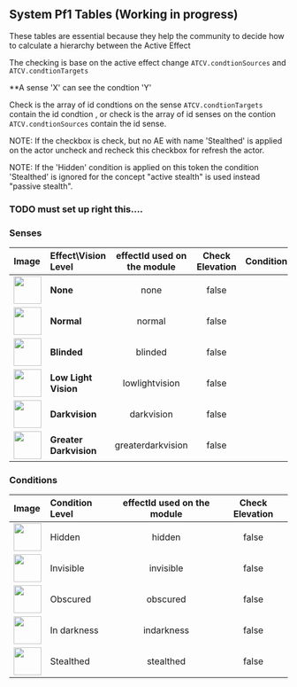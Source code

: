 ## System Pf1 Tables (Working in progress)

These tables are essential because they help the community to decide how to calculate a hierarchy between the Active Effect

The checking is base on the active effect change `ATCV.condtionSources` and `ATCV.condtionTargets`

**A sense 'X' can see the condtion 'Y'

Check is the array of id condtions on the sense `ATCV.condtionTargets` contain the id condtion , or check is the array of id senses on the contion `ATCV.condtionSources` contain the id sense.

NOTE: If the checkbox is check, but no AE with name 'Stealthed' is applied on the actor uncheck and recheck this checkbox for refresh the actor.

NOTE: If the 'Hidden' condition is applied on this token the condition 'Stealthed' is ignored for the concept "active stealth" is used instead "passive stealth".

### TODO must set up right this....

### Senses

| Image | Effect\Vision Level  | effectId used on the module | Check Elevation | Condition |
|:------|:---------------------|:---------------------------:|:---------------:|:---------:|
|<img src="https://raw.githubusercontent.com/p4535992/conditional-visibility/master/src/icons/ae/none.jpg" alt="" style="height: 50px; width:50px;"></img> | **None** | none  | false | |
|<img src="https://raw.githubusercontent.com/p4535992/conditional-visibility/master/src/icons/ae/normal.jpg" alt="" style="height: 50px; width:50px;"></img> | **Normal** | normal | false | |
|<img src="https://raw.githubusercontent.com/p4535992/conditional-visibility/master/src/icons/ae/blinded.jpg" alt="" style="height: 50px; width:50px;"></img> | **Blinded** | blinded | false | |
|<img src="https://raw.githubusercontent.com/p4535992/conditional-visibility/master/src/icons/ae/lowlightvision.jpg" alt="" style="height: 50px; width:50px;"></img> | **Low Light Vision** | lowlightvision | false | |
|<img src="https://raw.githubusercontent.com/p4535992/conditional-visibility/master/src/icons/ae/darkvision.jpg" alt="" style="height: 50px; width:50px;"></img> | **Darkvision** | darkvision | false | |
|<img src="https://raw.githubusercontent.com/p4535992/conditional-visibility/master/src/icons/ae/greaterdarkvision.jpg" alt="" style="height: 50px; width:50px;"></img> | **Greater Darkvision** | greaterdarkvision | false | |

### Conditions

| Image | Condition Level | effectId used on the module | Check Elevation |
|:------|:----------------|:---------------------------:|:---------------:|
|<img src="https://raw.githubusercontent.com/p4535992/conditional-visibility/master/src/icons/hidden.jpg" alt="" style="height: 50px; width:50px;"></img> | Hidden | hidden | false |
|<img src="https://raw.githubusercontent.com/p4535992/conditional-visibility/master/src/icons/invisible.jpg" alt="" style="height: 50px; width:50px;"></img> | Invisible | invisible | false |
|<img src="https://raw.githubusercontent.com/p4535992/conditional-visibility/master/src/icons/obscured.jpg" alt="" style="height: 50px; width:50px;"></img> | Obscured | obscured | false |
|<img src="https://raw.githubusercontent.com/p4535992/conditional-visibility/master/src/icons/indarkness.jpg" alt="" style="height: 50px; width:50px;"></img> | In darkness | indarkness | false |
|<img src="https://raw.githubusercontent.com/p4535992/conditional-visibility/master/src/icons/ae/stealthed.jpg" alt="" style="height: 50px; width:50px;"></img> | Stealthed | stealthed | false |
